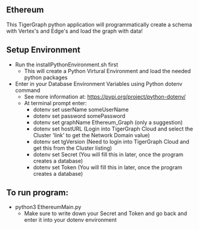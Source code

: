 ## Ethereum
This TigerGraph python application will programmatically create a schema with Vertex's and Edge's and load the graph with data!
## Setup Environment
- Run the installPythonEnvironment.sh first
  - This will create a Python Virtural Environment and load the needed python packages
- Enter in your Database Environment Variables using Python dotenv command
    - See more information at: https://pypi.org/project/python-dotenv/
    - At terminal prompt enter:
        - dotenv set userName someUserName
        - dotenv set password somePassword
        - dotenv set graphName Ethereum_Graph (only a suggestion)
        - dotenv set hostURL (Login into TigerGraph Cloud and select the Cluster 'link' to get the Network Domain value)
        - dotenv set tgVersion (Need to login into TigerGraph Cloud and get this from the Cluster listing)
        - dotenv set Secret (You will fill this in later, once the program creates a database)
        - dotenv set Token (You will fill this in later, once the program creates a database)
## To run program:
- python3 EthereumMain.py
    - Make sure to write down your Secret and Token and go back and enter it into your dotenv environment
    
